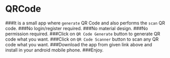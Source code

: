 # QRCode
###It is a small app where `generate` QR Code and also performs the `scan` QR code.
###No login/register required.
###No material design.
###No permission required.
###Click on `QR Code Generate` button to generate QR code what you want.
###Click on `QR Code Scanner` button to scan any QR code what you want.
###Download the app from given link above and install in your android mobile phone.
###Enjoy.
